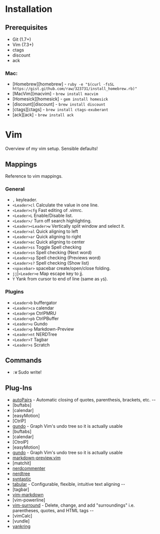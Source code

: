 # Installation

## Prerequisites

- Git (1.7+)
- Vim (7.3+)
- ctags
- discount
- ack

### Mac:

- [Homebrew][homebrew] - `ruby -e "$(curl -fsSL https://gist.github.com/raw/323731/install_homebrew.rb)"`
- [MacVim][macvim] - `brew install macvim`
- [Homesick][homesick] - `gem install homesick`
- [discount][discount] - `brew install discount`
- [ctags][ctags] - `brew install ctags-exuberant`
- [ack][ack] - `brew install ack`

# Vim

Overview of my vim setup. Sensible defaults!

## Mappings

Reference to vim mappings.

### General

- `,` keyleader.
- `<Leader>cl` Calculate the value in one line.
- `<Leader>cfg` Fast editing of .vimrc.
- `<Leader>L` Enable/Disable list.
- `<Leader>/` Turn off search highlighting.
- `<Leader><Leader>w` Vertically split window and select it.
- `<Leader>al` Quick aligning to left
- `<Leader>ar` Quick aligning to right
- `<Leader>ac` Quick aligning to center
- `<Leader>ss` Toggle Spell checking
- `<Leader>sn` Spell checking (Next word)
- `<Leader>sp` Spell checking (Previews word)
- `<Leader>s?` Spell checking (Show list)
- `<spacebar>` spacebar create/open/close folding.
- `jj`|`<Leader>e` Map escape key to jj.
- `Y` Yank from cursor to end of line (same as `y$`).

### Plugins

- `<Leader>b` buffergator
- `<Leader>ca` calendar
- `<Leader>pm` CtrlPMRU
- `<Leader>pb` CtrlPBuffer
- `<Leader>u` Gundo
- `<Leader>p` Markdown-Preview
- `<Leader>nt` NERDTree
- `<Leader>T` Tagbar
- `<Leader>s` Scratch

## Commands

- `:W` Sudo write!

## Plug-Ins

- [autoPairs](https://github.com/jiangmiao/auto-pairs) - Automatic closing of quotes, parenthesis, brackets, etc. \-\-
- [buftabs]
- [calendar]
- [easyMotion]
- [CtrlP]
- [gundo](https://github.com/vim-scripts/Gundo/blob/master/doc/gundo.txt) - Graph Vim's undo tree so it is actually usable
- [buftabs]
- [calendar]
- [CtrolP]
- [easyMotion]
- [gundo](https://github.com/vim-scripts/Gundo/blob/master/doc/gundo.txt) - Graph Vim's undo tree so it is actually usable
- [markdown-preview.vim](https://github.com/mkitt/markdown-preview.vim/blob/master/doc/markdown-preview.txt)
- [matchit]
- [nerdcommenter](https://github.com/scrooloose/nerdcommenter/blob/master/doc/NERD_commenter.txt)
- [nerdtree](https://github.com/scrooloose/nerdtree/blob/master/doc/NERD_tree.txt)
- [syntastic](https://github.com/scrooloose/syntastic/blob/master/doc/syntastic.txt)
- [tabular](https://github.com/godlygeek/tabular/blob/master/doc/Tabular.txt) - Configurable, flexible, intuitive text aligning \-\-
- [tagbar]
- [vim-markdown](https://github.com/tpope/vim-markdown)
- [vim-powerline]
- [vim-surround](https://github.com/tpope/vim-surround/blob/master/doc/surround.txt) - Delete, change, and add "surroundings" i.e. parentheses, quotes, and HTML tags \-\-
- [vimCalc]
- [vundle]
- [yankring](https://github.com/chrismetcalf/vim-yankring/blob/master/doc/yankring.txt)
